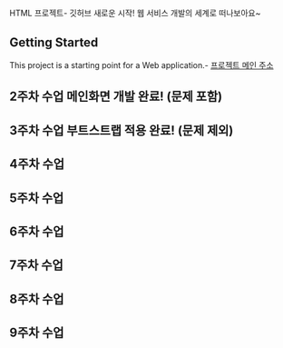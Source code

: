  # 
HTML 프로젝트- 깃허브
새로운 시작! 웹 서비스 개발의 세계로 떠나보아요~
 ## Getting Started
 This project is a starting point for a Web application.- [프로젝트 메인 주소](https://github.com/KIDY-130/WEB_MAIN)
 ## 2주차 수업 메인화면 개발 완료! (문제 포함)
 ## 3주차 수업 부트스트랩 적용 완료! (문제 제외)
 ## 4주차 수업
 ## 5주차 수업
 ## 6주차 수업
 ## 7주차 수업
 ## 8주차 수업
 ## 9주차 수업